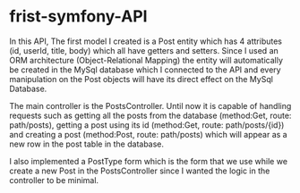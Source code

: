 # frist-symfony-API

In this API, The first model I created is a Post entity which has 4 attributes (id, userId, title, body) which all have getters and setters. Since I used an ORM architecture (Object-Relational Mapping) the entity will automatically be created in the MySql database which I connected to the API and every manipulation on the Post objects will have its direct effect on the MySql Database.

The main controller is the PostsController. Until now it is capable of handling requests such as getting all the posts from the database (method:Get, route: path/posts), getting a post using its id (method:Get, route: path/posts/{id}) and creating a post (method:Post, route: path/posts) which will appear as a new row in the post table in the database.

I also implemented a PostType form which is the form that we use while we create a new Post in the PostsController since I wanted the logic in the controller to be minimal.  
